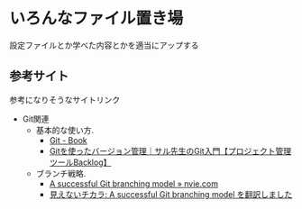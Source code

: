 # いろんなファイル置き場
設定ファイルとか学べた内容とかを適当にアップする

## 参考サイト
参考になりそうなサイトリンク
* Git関連
  * 基本的な使い方. 
    * [Git \- Book](https://git-scm.com/book/ja/v2)
    * [Gitを使ったバージョン管理｜サル先生のGit入門【プロジェクト管理ツールBacklog】](https://backlog.com/ja/git-tutorial/intro/01/)
  * ブランチ戦略. 
    * [A successful Git branching model » nvie\.com](https://nvie.com/posts/a-successful-git-branching-model/)
    * [見えないチカラ: A successful Git branching model を翻訳しました](http://keijinsonyaban.blogspot.com/2010/10/a-successful-git-branching-model.html)
